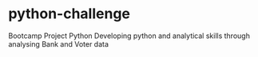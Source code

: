 # python-challenge
Bootcamp Project Python
Developing python and analytical skills through analysing Bank and Voter data
